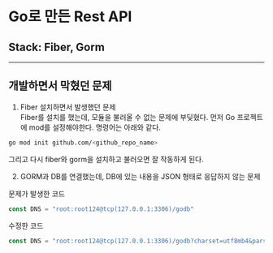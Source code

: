 # Go로 만든 Rest API
## Stack: Fiber, Gorm

---

## 개발하면서 막혔던 문제
1. Fiber 설치하면서 발생했던 문제<br />
Fiber를 설치를 했는데, 모듈을 불러올 수 없는 문제에 부딪혔다. 먼저 Go 프로젝트에 mod를 설정해야한다. 명령어는 아래와 같다.

```bash
go mod init github.com/<github_repo_name>
```

그리고 다시 fiber와 gorm을 설치하고 불러오면 잘 작동하게 된다.

2. GORM과 DB를 연결했는데, DB에 있는 내용을 JSON 형태로 응답하지 않는 문제<br />

문제가 발생한 코드
```go
const DNS = "root:root124@tcp(127.0.0.1:3306)/godb"
```

수정한 코드
```go
const DNS = "root:root124@tcp(127.0.0.1:3306)/godb?charset=utf8mb4&parseTime=True&loc=Local"
```